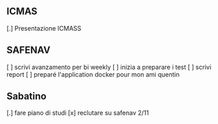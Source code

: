 ## ICMAS
[.] Presentazione ICMASS

## SAFENAV
[ ] scrivi avanzamento per bi weekly
[ ] inizia a preparare i test
[ ] scrivi report
[ ] preparé l'application docker pour mon ami quentin

## Sabatino
[.] fare piano di studi
[x] reclutare su safenav 2/11


